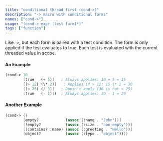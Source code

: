 ```yaml
---
title: "conditional thread first (cond->)"
description: "-> macro with conditional forms"
names: ["cond->"]
usage: "(cond-> expr [test form]*)"
tags: ["function"]
---
```


Like `->`, but each form is paired with a test condition. The form is only applied if the test evaluates to true. Each test is evaluated with the current threaded value in scope.

#### An Example

```scheme
(cond-> 10
        [true   (+ 5)]   ; Always applies: 10 + 5 = 15
        [(> 12) (\* 2)]   ; Applies if > 12: 15 \* 2 = 30
        [(< 25) (/ 3)]   ; Doesn't apply (30 is not < 25)
        [true   (- 1)])  ; Always applies: 30 - 1 = 29
```

#### Another Example

```scheme
(cond-> {}
        [empty?            (assoc (:name . "John"))]
        [!empty?           (assoc (:size . "non-empty"))]
        [(contains? :name) (assoc (:greeting . "Hello"))]
        [object?           (assoc (:type . "object"))])
```
